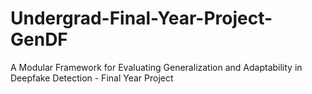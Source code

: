 # Undergrad-Final-Year-Project-GenDF
A Modular Framework for Evaluating Generalization and  Adaptability in Deepfake Detection - Final Year Project
